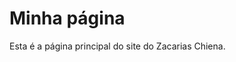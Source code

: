 <html lang="en"><head>
    <meta charset="UTF-8">
    <title>Laercio</title>
<style></style></head>
<body>
    <h1>Minha página</h1>
    <p>Esta é a página principal do site do Zacarias Chiena.</p>


</body></html>
